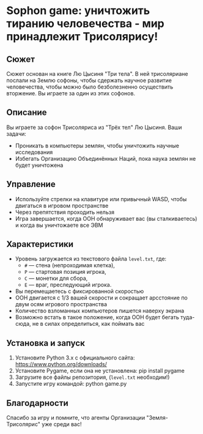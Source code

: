# Sophon game: уничтожить тиранию человечества - мир принадлежит Трисолярису!

## Сюжет
Сюжет основан на книге Лю Цысиня "Три тела". В ней трисоляриане послали на Землю софоны, чтобы сдержать научное развитие человечества, чтобы можно было безболезненно осуществить вторжение.
Вы играете за один из этих софонов.

## Описание
Вы играете за софон Трисоляриса из "Трёх тел" Лю Цысиня. Ваши задачи:
- Проникать в компьютеры землян, чтобы уничтожить научные исследования
- Избегать Организацию Объединённых Наций, пока наука землян не будет уничтожена

## Управление
- Используйте стрелки на клавитуре или привычный WASD, чтобы двигаться в игровом пространстве
- Через препятствия проходить нельзя
- Игра завершается, когда ООН обнаруживает вас (вы сталкиваетесь) и когда вы уничтожаете все ЭВМ

## Характеристики
- Уровень загружается из текстового файла `level.txt`, где:
  - `#` — стена (непроходимая клетка),
  - `P` — стартовая позиция игрока,
  - `C` — монетки для сбора,
  - `E` — враг, преследующий игрока.
- Вы перемещаетесь с фиксированной скоростью
- ООН двигается с 1/3 вашей скорости и сокращает арсстояние по двум осям игрового пространства
- Количество взломанных компьютеров пишется наверху экрана
- Возможно встать в такое положение, когда ООН будет бегать туда-сюда, не в силах определиться, как поймать вас

## Установка и запуск
1. Установите Python 3.x с официального сайта: https://www.python.org/downloads/
2. Установите Pygame, если она не установлена:
   pip install pygame
3. Загрузите все файлы репозитория, (`level.txt` необходим!)
4. Запустите игру командой:
   python game.py

## Благодарности
Спасибо за игру и помните, что агенты Организации "Земля-Трисолярис" уже среди вас!
